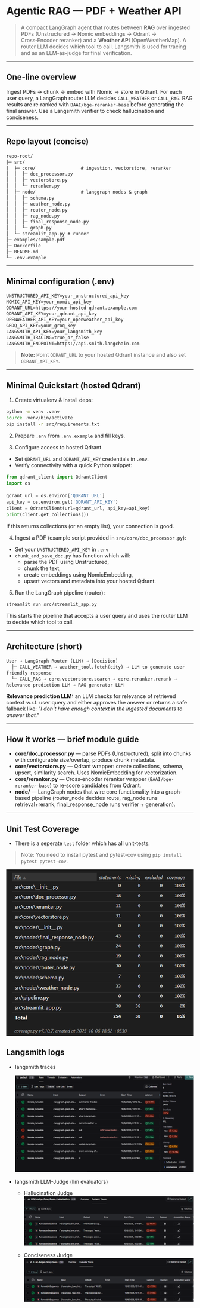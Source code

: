 # Agentic RAG — PDF + Weather API

> A compact LangGraph agent that routes between **RAG** over ingested PDFs (Unstructured → Nomic embeddings → Qdrant → Cross‑Encoder reranker) and a **Weather API** (OpenWeatherMap). A router LLM decides which tool to call. Langsmith is used for tracing and as an LLM-as-judge for final verification.

---

## One‑line overview

Ingest PDFs → chunk → embed with Nomic → store in Qdrant. For each user query, a LangGraph router LLM decides `CALL_WEATHER` or `CALL_RAG`. RAG results are re‑ranked with `BAAI/bge-reranker-base` before generating the final answer. Use a Langsmith verifier to check hallucination and conciseness.

---

## Repo layout (concise)

```
repo-root/
├─ src/
│  ├─ core/                 # ingestion, vectorstore, reranker
│  │  ├─ doc_processor.py
│  │  ├─ vectorstore.py
│  │  └─ reranker.py
│  ├─ node/                 # langgraph nodes & graph
│  │  ├─ schema.py
│  │  ├─ weather_node.py
│  │  ├─ router_node.py
│  │  ├─ rag_node.py
│  │  ├─ final_response_node.py
│  │  └─ graph.py
│  └─ streamlit_app.py # runner
├─ examples/sample.pdf
├─ Dockerfile
├─ README.md
└─ .env.example
```

---

## Minimal configuration (.env)

```env
UNSTRUCTURED_API_KEY=your_unstructured_api_key
NOMIC_API_KEY=your_nomic_api_key
QDRANT_URL=https://your-hosted-qdrant.example.com
QDRANT_API_KEY=your_qdrant_api_key
OPENWEATHER_API_KEY=your_openweather_api_key
GROQ_API_KEY=your_groq_key
LANGSMITH_API_KEY=your_langsmith_key
LANGSMITH_TRACING=true_or_false
LANGSMITH_ENDPOINT=https://api.smith.langchain.com
```

> **Note:** Point `QDRANT_URL` to your hosted Qdrant instance and also set `QDRANT_API_KEY`.

---

## Minimal Quickstart (hosted Qdrant)

1. Create virtualenv & install deps:

```bash
python -m venv .venv
source .venv/bin/activate
pip install -r src/requirements.txt
```

2. Prepare `.env` from `.env.example` and fill keys.

3. Configure access to hosted Qdrant

* Set `QDRANT_URL` and `QDRANT_API_KEY` credentials in `.env`.
* Verify connectivity with a quick Python snippet:

```python
from qdrant_client import QdrantClient
import os

qdrant_url = os.environ['QDRANT_URL']
api_key = os.environ.get('QDRANT_API_KEY')
client = QdrantClient(url=qdrant_url, api_key=api_key)
print(client.get_collections())
```

If this returns collections (or an empty list), your connection is good.

4. Ingest a PDF (example script provided in `src/core/doc_processor.py`):

* Set your `UNSTRUCTERED_API_KEY` in `.env`
* ```chunk_and_save_doc.py``` has function which will:
    * parse the PDF using Unstructured,
    * chunk the text,
    * create embeddings using NomicEmbedding,
    * upsert vectors and metadata into your hosted Qdrant.

5. Run the LangGraph pipeline (router):

```bash
streamlit run src/streamlit_app.py
```

This starts the pipeline that accepts a user query and uses the router LLM to decide which tool to call.

---

## Architecture (short)

```
User → LangGraph Router (LLM) → [Decision]
  ├─ CALL_WEATHER → weather_tool.fetch(city) → LLM to generate user friendly response
  └─ CALL_RAG → core.vectorstore.search → core.reranker.rerank → Relevance prediction LLM → RAG generator LLM
```

**Relevance prediction LLM:** an LLM checks for relevance of retrieved context w.r.t. user query and either approves the answer or returns a safe fallback like: *"I don't have enough context in the ingested documents to answer that."*

---

## How it works — brief module guide

* **core/doc_processor.py** — parse PDFs (Unstructured), split into chunks with configurable size/overlap, produce chunk metadata.
* **core/vectorstore.py** — Qdrant wrapper: create collections, schema, upsert, similarity search. Uses NomicEmbedding for vectorization.
* **core/reranker.py** — Cross‑encoder reranker wrapper (`BAAI/bge-reranker-base`) to re‑score candidates from Qdrant.
* **node/** — LangGraph nodes that wire core functionality into a graph-based pipeline (router_node decides route, rag_node runs retrieval+rerank, final_response_node runs verifier + generation).

---

## Unit Test Coverage

* There is a seperate `test` folder which has all unit-tests. 
> Note: You need to install pytest and pytest-cov using `pip install pytest pytest-cov`.

![alt text](image.png)

## Langsmith logs

* langsmith traces

    ![alt text](image-1.png)

* langsmith LLM-Judge (llm evaluators)
    - Hallucination Judge
    ![alt text](image-2.png)
    
    - Conciseness Judge
    ![alt text](image-3.png)